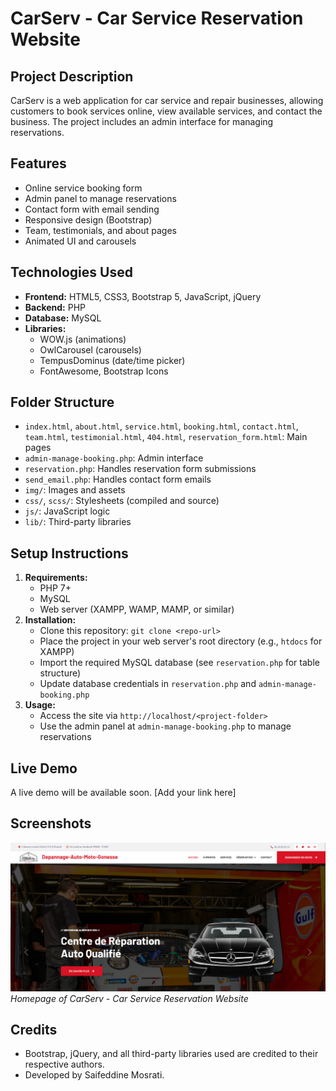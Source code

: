 # CarServ - Car Service Reservation Website

## Project Description
CarServ is a web application for car service and repair businesses, allowing customers to book services online, view available services, and contact the business. The project includes an admin interface for managing reservations.

## Features
- Online service booking form
- Admin panel to manage reservations
- Contact form with email sending
- Responsive design (Bootstrap)
- Team, testimonials, and about pages
- Animated UI and carousels

## Technologies Used
- **Frontend:** HTML5, CSS3, Bootstrap 5, JavaScript, jQuery
- **Backend:** PHP
- **Database:** MySQL
- **Libraries:**
  - WOW.js (animations)
  - OwlCarousel (carousels)
  - TempusDominus (date/time picker)
  - FontAwesome, Bootstrap Icons

## Folder Structure
- `index.html`, `about.html`, `service.html`, `booking.html`, `contact.html`, `team.html`, `testimonial.html`, `404.html`, `reservation_form.html`: Main pages
- `admin-manage-booking.php`: Admin interface
- `reservation.php`: Handles reservation form submissions
- `send_email.php`: Handles contact form emails
- `img/`: Images and assets
- `css/`, `scss/`: Stylesheets (compiled and source)
- `js/`: JavaScript logic
- `lib/`: Third-party libraries

## Setup Instructions
1. **Requirements:**
   - PHP 7+
   - MySQL
   - Web server (XAMPP, WAMP, MAMP, or similar)
2. **Installation:**
   - Clone this repository: `git clone <repo-url>`
   - Place the project in your web server's root directory (e.g., `htdocs` for XAMPP)
   - Import the required MySQL database (see `reservation.php` for table structure)
   - Update database credentials in `reservation.php` and `admin-manage-booking.php`
3. **Usage:**
   - Access the site via `http://localhost/<project-folder>`
   - Use the admin panel at `admin-manage-booking.php` to manage reservations

## Live Demo
A live demo will be available soon. [Add your link here]

## Screenshots

![Homepage Screenshot](img/acc_carserv.png)
*Homepage of CarServ - Car Service Reservation Website*

## Credits
- Bootstrap, jQuery, and all third-party libraries used are credited to their respective authors.
- Developed by Saifeddine Mosrati. 
